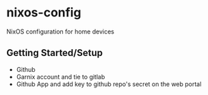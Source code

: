 # nixos-config
NixOS configuration for home devices

## Getting Started/Setup
* Github
* Garnix account and tie to gitlab
* Github App and add key to github repo's secret on the web portal
